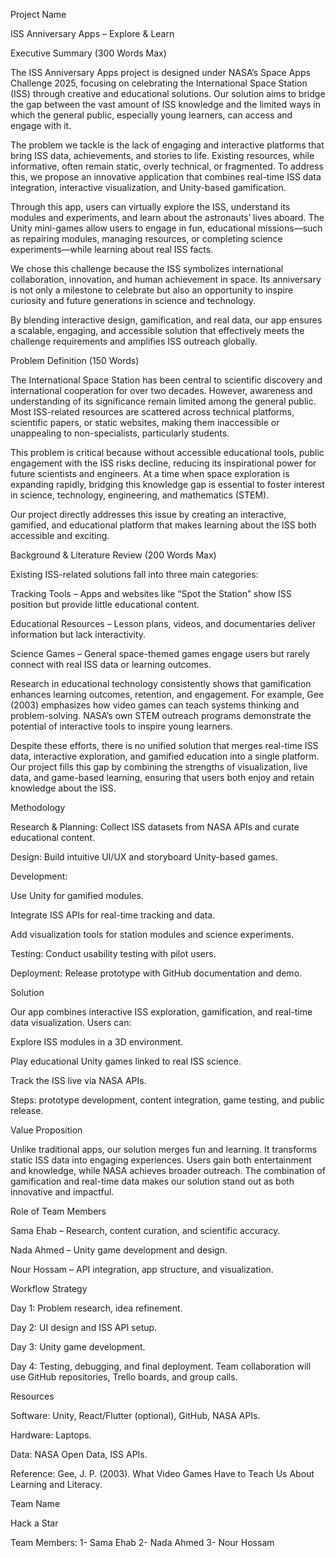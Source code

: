 Project Name

ISS Anniversary Apps – Explore & Learn

Executive Summary (300 Words Max)

The ISS Anniversary Apps project is designed under NASA’s Space Apps Challenge 2025, focusing on celebrating the International Space Station (ISS) through creative and educational solutions. Our solution aims to bridge the gap between the vast amount of ISS knowledge and the limited ways in which the general public, especially young learners, can access and engage with it.

The problem we tackle is the lack of engaging and interactive platforms that bring ISS data, achievements, and stories to life. Existing resources, while informative, often remain static, overly technical, or fragmented. To address this, we propose an innovative application that combines real-time ISS data integration, interactive visualization, and Unity-based gamification.

Through this app, users can virtually explore the ISS, understand its modules and experiments, and learn about the astronauts’ lives aboard. The Unity mini-games allow users to engage in fun, educational missions—such as repairing modules, managing resources, or completing science experiments—while learning about real ISS facts.

We chose this challenge because the ISS symbolizes international collaboration, innovation, and human achievement in space. Its anniversary is not only a milestone to celebrate but also an opportunity to inspire curiosity and future generations in science and technology.

By blending interactive design, gamification, and real data, our app ensures a scalable, engaging, and accessible solution that effectively meets the challenge requirements and amplifies ISS outreach globally.

Problem Definition (150 Words)

The International Space Station has been central to scientific discovery and international cooperation for over two decades. However, awareness and understanding of its significance remain limited among the general public. Most ISS-related resources are scattered across technical platforms, scientific papers, or static websites, making them inaccessible or unappealing to non-specialists, particularly students.

This problem is critical because without accessible educational tools, public engagement with the ISS risks decline, reducing its inspirational power for future scientists and engineers. At a time when space exploration is expanding rapidly, bridging this knowledge gap is essential to foster interest in science, technology, engineering, and mathematics (STEM).

Our project directly addresses this issue by creating an interactive, gamified, and educational platform that makes learning about the ISS both accessible and exciting.

Background & Literature Review (200 Words Max)

Existing ISS-related solutions fall into three main categories:

Tracking Tools – Apps and websites like “Spot the Station” show ISS position but provide little educational content.

Educational Resources – Lesson plans, videos, and documentaries deliver information but lack interactivity.

Science Games – General space-themed games engage users but rarely connect with real ISS data or learning outcomes.

Research in educational technology consistently shows that gamification enhances learning outcomes, retention, and engagement. For example, Gee (2003) emphasizes how video games can teach systems thinking and problem-solving. NASA’s own STEM outreach programs demonstrate the potential of interactive tools to inspire young learners.

Despite these efforts, there is no unified solution that merges real-time ISS data, interactive exploration, and gamified education into a single platform. Our project fills this gap by combining the strengths of visualization, live data, and game-based learning, ensuring that users both enjoy and retain knowledge about the ISS.

Methodology

Research & Planning: Collect ISS datasets from NASA APIs and curate educational content.

Design: Build intuitive UI/UX and storyboard Unity-based games.

Development:

Use Unity for gamified modules.

Integrate ISS APIs for real-time tracking and data.

Add visualization tools for station modules and science experiments.

Testing: Conduct usability testing with pilot users.

Deployment: Release prototype with GitHub documentation and demo.

Solution

Our app combines interactive ISS exploration, gamification, and real-time data visualization. Users can:

Explore ISS modules in a 3D environment.

Play educational Unity games linked to real ISS science.

Track the ISS live via NASA APIs.

Steps: prototype development, content integration, game testing, and public release.

Value Proposition

Unlike traditional apps, our solution merges fun and learning. It transforms static ISS data into engaging experiences. Users gain both entertainment and knowledge, while NASA achieves broader outreach. The combination of gamification and real-time data makes our solution stand out as both innovative and impactful.

Role of Team Members

Sama Ehab – Research, content curation, and scientific accuracy.

Nada Ahmed – Unity game development and design.

Nour Hossam – API integration, app structure, and visualization.

Workflow Strategy

Day 1: Problem research, idea refinement.

Day 2: UI design and ISS API setup.

Day 3: Unity game development.

Day 4: Testing, debugging, and final deployment.
Team collaboration will use GitHub repositories, Trello boards, and group calls.

Resources

Software: Unity, React/Flutter (optional), GitHub, NASA APIs.

Hardware: Laptops.

Data: NASA Open Data, ISS APIs.

Reference: Gee, J. P. (2003). What Video Games Have to Teach Us About Learning and Literacy.

Team Name

Hack a Star

Team Members:
1- Sama Ehab
2- Nada Ahmed
3- Nour Hossam
